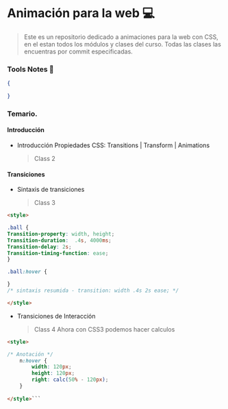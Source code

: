 # Animación para la web 💻

>Este es un repositorio dedicado a animaciones para la web con CSS, en el estan todos los módulos y clases del curso. Todas las clases las encuentras por commit especificadas.

### Tools Notes 📝
```json
{
    
}
```

### Temario.
#### Introducción
* Introducción
	Propiedades CSS: Transitions | Transform | Animations
	> Class 2

#### Transiciones
* Sintaxis de transiciones
	> Class 3

```html
<style>

.ball {
Transition-property: width, height;
Transition-duration:  .4s, 4000ms;
Transition-delay: 2s;
Transition-timing-function: ease;
}

.ball:hover {

}
/* sintaxis resumida - transition: width .4s 2s ease; */

</style>
```

* Transiciones de Interacción
	>Class 4
		Ahora con CSS3 podemos hacer calculos

```html 
<style>

/* Anotación */
	n:hover {
		width: 120px;
		height: 120px;
		right: calc(50% - 120px); 
	}
	
</style>```

